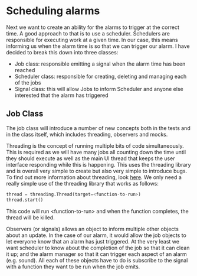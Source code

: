 # Scheduling alarms

Next we want to create an ability for the alarms to trigger at the correct time. A good approach to that is to use a scheduler. Schedulers are responsible for executing work at a given time. In our case, this means informing us when the alarm time is so that we can trigger our alarm. I have decided to break this down into three classes:
* Job class: responsible emitting a signal when the alarm time has been reached
* Scheduler class: responsible for creating, deleting and managing each of the jobs
* Signal class: this will allow Jobs to inform Scheduler and anyone else interested that the alarm has triggered

## Job Class

The job class will introduce a number of new concepts both in the tests and in the class itself, which includes threading, observers and mocks. 

Threading is the concept of running multiple bits of code simultaneously. This is required as we will have many jobs all counting down the time until they should execute as well as the main UI thread that keeps the user interface responding while this is happening. This uses the threading library and is overall very simple to create but also very simple to introduce bugs. To find out more information about threading, look [here](). We only need a really simple use of the threading library that works as follows:
```python
thread = threading.Thread(target=<function-to-run>)
thread.start()
```

This code will run \<function-to-run> and when the function completes, the thread will be killed.

Observers (or signals) allows an object to inform multiple other objects about an update. In the case of our alarm, it would allow the job objects to let everyone know that an alarm has just triggered. At the very least we want scheduler to know about the completion of the job so that it can clean it up; and the alarm manager so that it can trigger each aspect of an alarm (e.g. sound). All each of these objects have to do is subscribe to the signal with a function they want to be run when the job emits.
